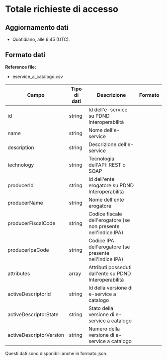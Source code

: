 
# Totale richieste di accesso

## Aggiornamento dati

- Quotidiano, alle 6:45 (UTC).

## Formato dati

**Reference file:**

- eservice_a_catalogo.csv<br>

| Campo                    | Tipo di dati | Descrizione                                                      | Formato |
| ------------------------ | ------------ | ---------------------------------------------------------------- | ------- |
| id                       | string       | Id dell'e-service su PDND Interoperabilità                       |         |
| name                     | string       | Nome dell'e-service                                              |         |
| description              | string       | Descrizione dell'e-service                                       |         |
| technology               | string       | Tecnologia dell'API: REST o SOAP                                 |         |
| producerId               | string       | Id dell'ente erogatore su PDND Interoperabilità                  |         |
| producerName             | string       | Nome dell'ente erogatore                                         |         |
| producerFiscalCode       | string       | Codice fiscale dell'erogatore (se non presente nell'indice IPA)  |         |
| producerIpaCode          | string       | Codice IPA dell'erogatore (se presente nell'indice IPA)          |         |
| attributes               | array        | Attributi posseduti dall'ente su PDND Interoperabilità           |         |
| activeDescriptorId       | string       | Id della versione di e-service a catalogo                        |         |
| activeDescriptorState    | string       | Stato della versione di e-service a catalogo                     |         |
| activeDescriptorVersion  | string       | Numero della versione di e-service a catalogo                    |         |

Questi dati sono disponibili anche in formato json.
